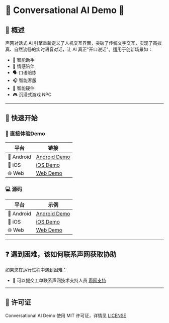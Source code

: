 # 🌟 Conversational AI Demo 🌟

## 🔮 概述

声网对话式 AI 引擎重新定义了人机交互界面，突破了传统文字交互，实现了高拟真、自然流畅的实时语音对话，让 AI 真正"开口说话"。适用于创新场景如：

- 🤖 智能助手
- 💞 情感陪伴
- 🗣️ 口语陪练
- 🎧 智能客服
- 📱 智能硬件
- 🎮 沉浸式游戏 NPC

---

## 🚀 快速开始

### 📱 直接体验Demo
|    平台    |                  链接                  |
| -------- | ------------------------------------- |
| 📱 Android | [Android Demo](https://www.pgyer.com/ZxQJwDEb) |
|   📱 iOS   |   [iOS Demo](https://testflight.apple.com/join/sZu5As3w)   |
|   🌐 Web   |   [Web Demo](https://conversational-ai.shengwang.cn)   |

### 💻 源码
|    平台    |                  示例                  |
| -------- | ------------------------------------- |
| 📱 Android | [Android Demo](Android/scenes/convoai) |
|   📱 iOS   |   [iOS Demo](iOS/Scenes/ConvoAI)   |
|   🌐 Web   |   [Web Demo](Web/Scenes/VoiceAgent)   |

---

## ❓ 遇到困难，该如何联系声网获取协助

如果您在运行过程中遇到困难：

- 💬 可以提交工单联系声网技术支持人员 [声网支持](https://ticket.shengwang.cn/)

---

## 📜 许可证

Conversational AI Demo 使用 MIT 许可证，详情见 [LICENSE](/LICENSE)
